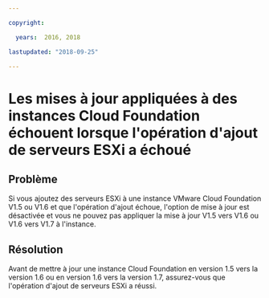 ```yaml
---

copyright:

  years:  2016, 2018

lastupdated: "2018-09-25"

---
```


# Les mises à jour appliquées à des instances Cloud Foundation échouent lorsque l'opération d'ajout de serveurs ESXi a échoué

## Problème

Si vous ajoutez des serveurs ESXi à une instance VMware Cloud Foundation V1.5 ou V1.6 et que l'opération d'ajout échoue, l'option de mise à jour est désactivée et vous ne pouvez pas appliquer la mise à jour V1.5 vers V1.6 ou V1.6 vers V1.7 à l'instance.

## Résolution

Avant de mettre à jour une instance Cloud Foundation en version 1.5 vers la version 1.6 ou en version 1.6 vers la version 1.7, assurez-vous que l'opération
d'ajout de serveurs ESXi a réussi.
